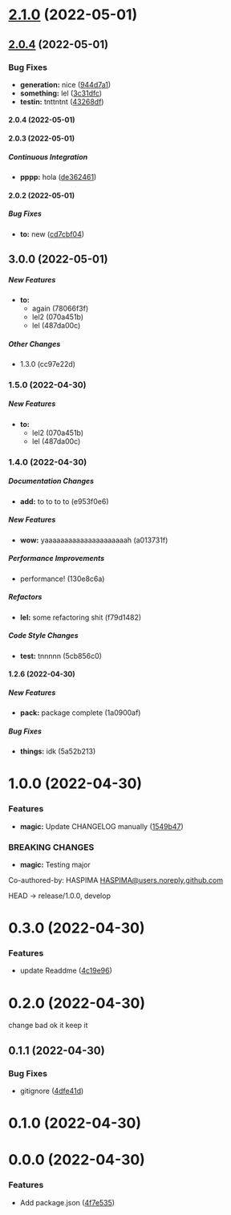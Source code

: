 # [2.1.0](https://github.com/IngSoft2-Gr6/tmp-test/compare/v2.0.4...v2.1.0) (2022-05-01)



## [2.0.4](https://github.com/IngSoft2-Gr6/tmp-test/compare/v2.0.3...v2.0.4) (2022-05-01)


### Bug Fixes

* **generation:** nice ([944d7a1](https://github.com/IngSoft2-Gr6/tmp-test/commit/944d7a1013a27a25f7adeefe7181b1148033d8a5))
* **something:** lel ([3c31dfc](https://github.com/IngSoft2-Gr6/tmp-test/commit/3c31dfcb70f1b458b11aecd9ca4c97192be9666e))
* **testin:** tnttntnt ([43268df](https://github.com/IngSoft2-Gr6/tmp-test/commit/43268df26db3b226e62bbe3926e19fa7eb02a2ff))



#### 2.0.4 (2022-05-01)

#### 2.0.3 (2022-05-01)

##### Continuous Integration

* **pppp:**  hola ([de362461](https://github.com/IngSoft2-Gr6/tmp-test/commit/de36246180742401455e8a93bf2c9b0cdb430dfa))

#### 2.0.2 (2022-05-01)

##### Bug Fixes

* **to:**  new ([cd7cbf04](https://github.com/IngSoft2-Gr6/tmp-test/commit/cd7cbf04c2d5cfd98737490a34d06ca1b0630322))

## 3.0.0 (2022-05-01)

##### New Features

* **to:**
  *  again (78066f3f)
  *  lel2 (070a451b)
  *  lel (487da00c)

##### Other Changes

*  1.3.0 (cc97e22d)

### 1.5.0 (2022-04-30)

##### New Features

* **to:**
  *  lel2 (070a451b)
  *  lel (487da00c)

### 1.4.0 (2022-04-30)

##### Documentation Changes

* **add:**  to to to to (e953f0e6)

##### New Features

* **wow:**  yaaaaaaaaaaaaaaaaaaaaah (a013731f)

##### Performance Improvements

*  performance! (130e8c6a)

##### Refactors

* **lel:**  some refactoring shit (f79d1482)

##### Code Style Changes

* **test:**  tnnnnn (5cb856c0)

#### 1.2.6 (2022-04-30)

##### New Features

* **pack:**  package complete (1a0900af)

##### Bug Fixes

* **things:**  idk (5a52b213)

# 1.0.0 (2022-04-30)


### Features

* **magic:** Update CHANGELOG manually ([1549b47](https://github.com/IngSoft2-Gr6/tmp-test/commits/1549b479671b04f0552117edef6a4cb303f99d16))


### BREAKING CHANGES

* **magic:** Testing major

Co-authored-by: HASPIMA <HASPIMA@users.noreply.github.com>


HEAD -> release/1.0.0, develop



# 0.3.0 (2022-04-30)

### Features

- update Readdme ([4c19e96](https://github.com/IngSoft2-Gr6/tmp-test/commits/4c19e9625e55e53ac2f3eda55280a432924c6136))

# 0.2.0 (2022-04-30)

change bad ok it keep it

## 0.1.1 (2022-04-30)

### Bug Fixes

- gitignore ([4dfe41d](https://github.com/IngSoft2-Gr6/tmp-test/commits/4dfe41d98af8c69a65bc0c5cb9e27da225a7d8f8))

# 0.1.0 (2022-04-30)

# 0.0.0 (2022-04-30)

### Features

- Add package.json ([4f7e535](https://github.com/IngSoft2-Gr6/tmp-test/commits/4f7e5359206ea0e56668e3c799312a12691d0d4e))
